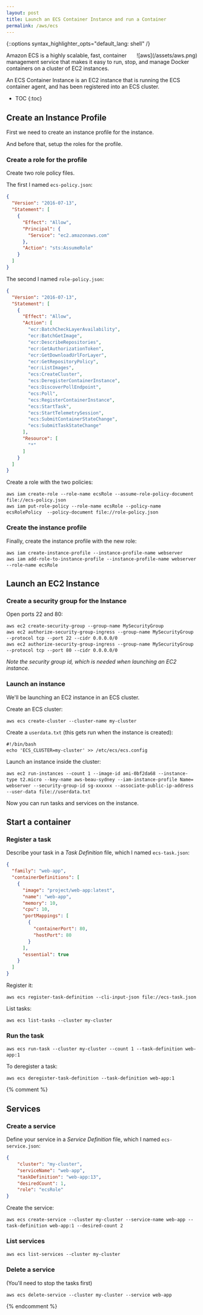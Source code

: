 ```yaml
---
layout: post
title: Launch an ECS Container Instance and run a Container
permalink: /aws/ecs
---
```

{::options syntax_highlighter_opts="default_lang: shell" /}

<div style="float: right" markdown="1">
![aws](/assets/aws.png)
</div>

Amazon ECS is a highly scalable, fast, container management service that makes
it easy to run, stop, and manage Docker containers on a cluster of EC2
instances.

An ECS Container Instance is an EC2 instance that is running the ECS container
agent, and has been registered into an ECS cluster.

* TOC
{:toc}

## Create an Instance Profile

First we need to create an instance profile for the instance.

And before that, setup the roles for the profile.

### Create a role for the profile

Create two role policy files.

The first I named `ecs-policy.json`:

```json
{
  "Version": "2016-07-13",
  "Statement": [
    {
      "Effect": "Allow",
      "Principal": {
        "Service": "ec2.amazonaws.com"
      },
      "Action": "sts:AssumeRole"
    }
  ]
}
```

The second I named `role-policy.json`:

```json
{
  "Version": "2016-07-13",
  "Statement": [
    {
      "Effect": "Allow",
      "Action": [
        "ecr:BatchCheckLayerAvailability",
        "ecr:BatchGetImage",
        "ecr:DescribeRepositories",
        "ecr:GetAuthorizationToken",
        "ecr:GetDownloadUrlForLayer",
        "ecr:GetRepositoryPolicy",
        "ecr:ListImages",
        "ecs:CreateCluster",
        "ecs:DeregisterContainerInstance",
        "ecs:DiscoverPollEndpoint",
        "ecs:Poll",
        "ecs:RegisterContainerInstance",
        "ecs:StartTask",
        "ecs:StartTelemetrySession",
        "ecs:SubmitContainerStateChange",
        "ecs:SubmitTaskStateChange"
      ],
      "Resource": [
        "*"
      ]
    }
  ]
}
```

Create a role with the two policies:

    aws iam create-role --role-name ecsRole --assume-role-policy-document file://ecs-policy.json
    aws iam put-role-policy --role-name ecsRole --policy-name ecsRolePolicy  --policy-document file://role-policy.json

### Create the instance profile

Finally, create the instance profile with the new role:

    aws iam create-instance-profile --instance-profile-name webserver
    aws iam add-role-to-instance-profile --instance-profile-name webserver --role-name ecsRole

## Launch an EC2 Instance

### Create a security group for the Instance

Open ports 22 and 80:

    aws ec2 create-security-group --group-name MySecurityGroup
    aws ec2 authorize-security-group-ingress --group-name MySecurityGroup --protocol tcp --port 22 --cidr 0.0.0.0/0
    aws ec2 authorize-security-group-ingress --group-name MySecurityGroup --protocol tcp --port 80 --cidr 0.0.0.0/0

*Note the security group id, which is needed when launching an EC2 instance.*

### Launch an instance

We'll be launching an EC2 instance in an ECS cluster.

Create an ECS cluster:

    aws ecs create-cluster --cluster-name my-cluster

Create a `userdata.txt` (this gets run when the instance is created):

    #!/bin/bash
    echo 'ECS_CLUSTER=my-cluster' >> /etc/ecs/ecs.config

Launch an instance inside the cluster:

    aws ec2 run-instances --count 1 --image-id ami-0bf2da68 --instance-type t2.micro --key-name aws-beau-sydney --iam-instance-profile Name= webserver --security-group-id sg-xxxxxx --associate-public-ip-address --user-data file://userdata.txt

Now you can run tasks and services on the instance.

## Start a container

### Register a task

Describe your task in a *Task Definition* file, which I named `ecs-task.json`:

```json
{
  "family": "web-app",
  "containerDefinitions": [
    {
      "image": "project/web-app:latest",
      "name": "web-app",
      "memory": 10,
      "cpu": 10,
      "portMappings": [
        {
          "containerPort": 80,
          "hostPort": 80
        }
      ],
      "essential": true
    }
  ]
}
```

Register it:

    aws ecs register-task-definition --cli-input-json file://ecs-task.json

List tasks:

    aws ecs list-tasks --cluster my-cluster

### Run the task

    aws ecs run-task --cluster my-cluster --count 1 --task-definition web-app:1

To deregister a task:

    aws ecs deregister-task-definition --task-definition web-app:1

{% comment %}

## Services

### Create a service

Define your service in a *Service Definition* file, which I named `ecs-service.json`:

```json
{
    "cluster": "my-cluster",
    "serviceName": "web-app",
    "taskDefinition": "web-app:13",
    "desiredCount": 1,
    "role": "ecsRole"
}
```

Create the service:

    aws ecs create-service --cluster my-cluster --service-name web-app --task-definition web-app:1 --desired-count 2

### List services

    aws ecs list-services --cluster my-cluster

### Delete a service

(You'll need to stop the tasks first)

    aws ecs delete-service --cluster my-cluster --service web-app
{% endcomment %}
